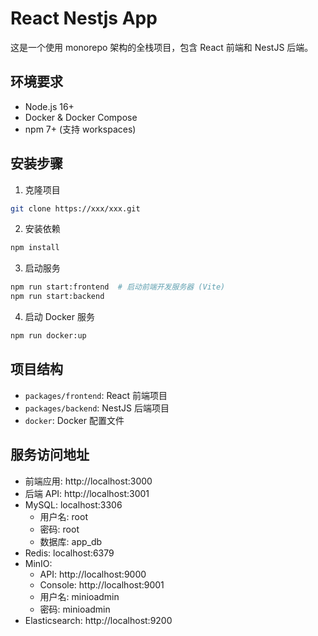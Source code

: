 # React Nestjs App

这是一个使用 monorepo 架构的全栈项目，包含 React 前端和 NestJS 后端。

## 环境要求

- Node.js 16+
- Docker & Docker Compose
- npm 7+ (支持 workspaces)

## 安装步骤

1. 克隆项目
```bash
git clone https://xxx/xxx.git
```
2. 安装依赖
```bash
npm install
```
3. 启动服务
```bash
npm run start:frontend  # 启动前端开发服务器 (Vite)
npm run start:backend
```
4. 启动 Docker 服务
```bash
npm run docker:up
```

## 项目结构

- `packages/frontend`: React 前端项目
- `packages/backend`: NestJS 后端项目
- `docker`: Docker 配置文件

## 服务访问地址

- 前端应用: http://localhost:3000
- 后端 API: http://localhost:3001
- MySQL: localhost:3306
  - 用户名: root
  - 密码: root
  - 数据库: app_db
- Redis: localhost:6379
- MinIO: 
  - API: http://localhost:9000
  - Console: http://localhost:9001
  - 用户名: minioadmin
  - 密码: minioadmin
- Elasticsearch: http://localhost:9200

